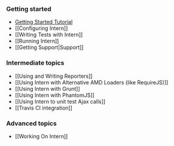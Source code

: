 ### Getting started

* [Getting Started Tutorial](https://github.com/theintern/intern-tutorial)
* [[Configuring Intern]]
* [[Writing Tests with Intern]]
* [[Running Intern]]
* [[Getting Support|Support]]

### Intermediate topics

* [[Using and Writing Reporters]]
* [[Using Intern with Alternative AMD Loaders (like RequireJS)]]
* [[Using Intern with Grunt]]
* [[Using Intern with PhantomJS]]
* [[Using Intern to unit test Ajax calls]]
* [[Travis CI integration]]

### Advanced topics

* [[Working On Intern]]
